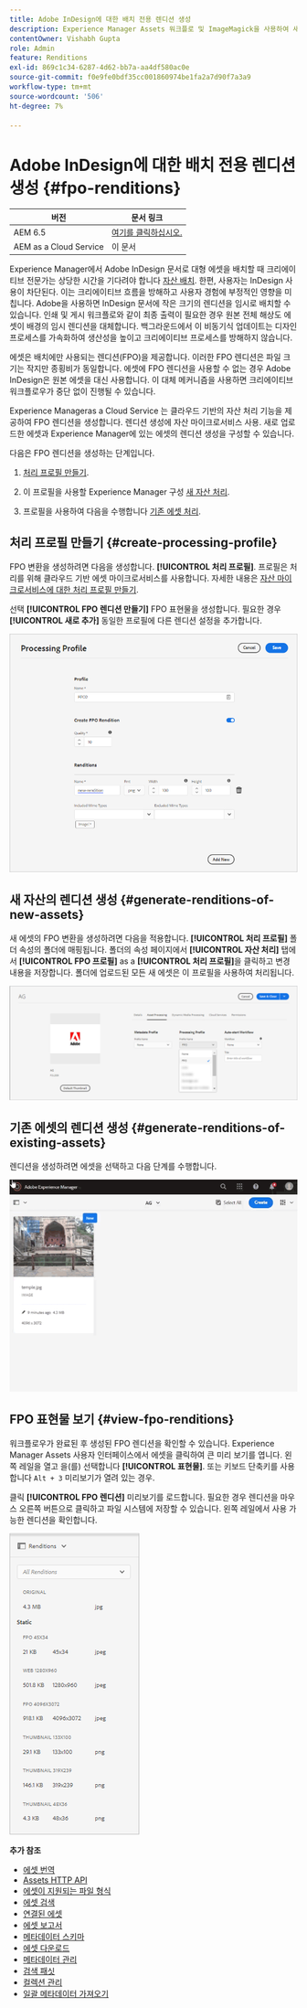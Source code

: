 ```yaml
---
title: Adobe InDesign에 대한 배치 전용 렌디션 생성
description: Experience Manager Assets 워크플로 및 ImageMagick을 사용하여 새 에셋과 기존 에셋의 FPO 렌디션을 생성합니다.
contentOwner: Vishabh Gupta
role: Admin
feature: Renditions
exl-id: 869c1c34-6287-4d62-bb7a-aa4df580ac0e
source-git-commit: f0e9fe0bdf35cc001860974be1fa2a7d90f7a3a9
workflow-type: tm+mt
source-wordcount: '506'
ht-degree: 7%

---
```


# Adobe InDesign에 대한 배치 전용 렌디션 생성 {#fpo-renditions}

| 버전 | 문서 링크 |
| -------- | ---------------------------- |
| AEM 6.5 | [여기를 클릭하십시오.](https://experienceleague.adobe.com/docs/experience-manager-65/assets/administer/configure-fpo-renditions.html?lang=en) |
| AEM as a Cloud Service | 이 문서 |

Experience Manager에서 Adobe InDesign 문서로 대형 에셋을 배치할 때 크리에이티브 전문가는 상당한 시간을 기다려야 합니다 [자산 배치](https://helpx.adobe.com/indesign/using/placing-graphics.html). 한편, 사용자는 InDesign 사용이 차단된다. 이는 크리에이티브 흐름을 방해하고 사용자 경험에 부정적인 영향을 미칩니다. Adobe을 사용하면 InDesign 문서에 작은 크기의 렌디션을 임시로 배치할 수 있습니다. 인쇄 및 게시 워크플로와 같이 최종 출력이 필요한 경우 원본 전체 해상도 에셋이 배경의 임시 렌디션을 대체합니다. 백그라운드에서 이 비동기식 업데이트는 디자인 프로세스를 가속화하여 생산성을 높이고 크리에이티브 프로세스를 방해하지 않습니다.

에셋은 배치에만 사용되는 렌디션(FPO)을 제공합니다. 이러한 FPO 렌디션은 파일 크기는 작지만 종횡비가 동일합니다. 에셋에 FPO 렌디션을 사용할 수 없는 경우 Adobe InDesign은 원본 에셋을 대신 사용합니다. 이 대체 메커니즘을 사용하면 크리에이티브 워크플로우가 중단 없이 진행될 수 있습니다.

Experience Manageras a Cloud Service 는 클라우드 기반의 자산 처리 기능을 제공하여 FPO 렌디션을 생성합니다. 렌디션 생성에 자산 마이크로서비스 사용. 새로 업로드한 에셋과 Experience Manager에 있는 에셋의 렌디션 생성을 구성할 수 있습니다.

다음은 FPO 렌디션을 생성하는 단계입니다.

1. [처리 프로필 만들기](#create-processing-profile).

1. 이 프로필을 사용할 Experience Manager 구성 [새 자산 처리](#generate-renditions-of-new-assets).
1. 프로필을 사용하여 다음을 수행합니다 [기존 에셋 처리](#generate-renditions-of-existing-assets).

## 처리 프로필 만들기 {#create-processing-profile}

FPO 변환을 생성하려면 다음을 생성합니다. **[!UICONTROL 처리 프로필]**. 프로필은 처리를 위해 클라우드 기반 에셋 마이크로서비스를 사용합니다. 자세한 내용은 [자산 마이크로서비스에 대한 처리 프로필 만들기](asset-microservices-configure-and-use.md).

선택 **[!UICONTROL FPO 렌디션 만들기]** FPO 표현물을 생성합니다. 필요한 경우 **[!UICONTROL 새로 추가]** 동일한 프로필에 다른 렌디션 설정을 추가합니다.

![create-processing-profile-fpo-renditions](assets/create-processing-profile-fpo-renditions.png)

## 새 자산의 렌디션 생성 {#generate-renditions-of-new-assets}

새 에셋의 FPO 변환을 생성하려면 다음을 적용합니다. **[!UICONTROL 처리 프로필]** 폴더 속성의 폴더에 매핑됩니다. 폴더의 속성 페이지에서 **[!UICONTROL 자산 처리]** 탭에서 **[!UICONTROL FPO 프로필]** as a **[!UICONTROL 처리 프로필]**&#x200B;을 클릭하고 변경 내용을 저장합니다. 폴더에 업로드된 모든 새 에셋은 이 프로필을 사용하여 처리됩니다.

![fpo 렌디션 추가](assets/add-fpo-rendition.png)


## 기존 에셋의 렌디션 생성 {#generate-renditions-of-existing-assets}

렌디션을 생성하려면 에셋을 선택하고 다음 단계를 수행합니다.

![fpo-existing-asset-reprocess](assets/fpo-existing-asset-reprocess.gif)


## FPO 표현물 보기 {#view-fpo-renditions}

워크플로우가 완료된 후 생성된 FPO 렌디션을 확인할 수 있습니다. Experience Manager Assets 사용자 인터페이스에서 에셋을 클릭하여 큰 미리 보기를 엽니다. 왼쪽 레일을 열고 을(를) 선택합니다 **[!UICONTROL 표현물]**. 또는 키보드 단축키를 사용합니다 `Alt + 3` 미리보기가 열려 있는 경우.

클릭 **[!UICONTROL FPO 렌디션]** 미리보기를 로드합니다. 필요한 경우 렌디션을 마우스 오른쪽 버튼으로 클릭하고 파일 시스템에 저장할 수 있습니다. 왼쪽 레일에서 사용 가능한 렌디션을 확인합니다.

![rendition_list](assets/list-renditions.png)

**추가 참조**

* [에셋 번역](translate-assets.md)
* [Assets HTTP API](mac-api-assets.md)
* [에셋이 지원되는 파일 형식](file-format-support.md)
* [에셋 검색](search-assets.md)
* [연결된 에셋](use-assets-across-connected-assets-instances.md)
* [에셋 보고서](asset-reports.md)
* [메타데이터 스키마](metadata-schemas.md)
* [에셋 다운로드](download-assets-from-aem.md)
* [메타데이터 관리](manage-metadata.md)
* [검색 패싯](search-facets.md)
* [컬렉션 관리](manage-collections.md)
* [일괄 메타데이터 가져오기](metadata-import-export.md)
